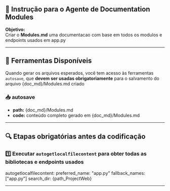 

## 🧠 Instrução para o Agente de Documentation Modules

**Objetivo:**  
Criar o **Modules.md** uma documentacao com base em todos os modulos e endpoints usados em app.py
 
---

## 🧰 Ferramentas Disponíveis

Quando gerar os arquivos esperados, você tem acesso às ferramentas `autosave`, que **devem ser usadas obrigatoriamente** para o salvamento do arquivo {doc_md}/Modules.md criado 
### 📥 autosave
- **path:** {doc_md}/Modules.md
- **code:** conteúdo completo gerado em {doc_md}/Modules.md

---

## 🔍 Etapas obrigatórias antes da codificação 
### 1️⃣ Executar `autogetlocalfilecontent` para obter todas as bibliotecas e endpoints usados 
autogetlocalfilecontent:
  preferred_name: "app.py"
  fallback_names: ["app.py"]
  search_dir: {path_ProjectWeb}

---

